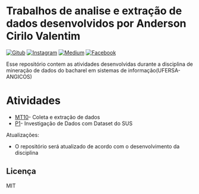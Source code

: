 # Trabalhos de analise e extração de dados desenvolvidos por Anderson Cirilo Valentim 

[![Gitub]()](https://github.com/Vectro26/DataMining)
[![Instagram]()](https://www.instagram.com/andersec_valentim/)
[![Medium]()](https://medium.com/@andersonvalentim)
[![Facebook]()](https://www.facebook.com/anderson.valentim26)



Esse repositório contem as atividades desenvolvidas durante a disciplina de mineração de dados do bacharel em sistemas de informação(UFERSA-ANGICOS)



# Atividades 

  * [MT10]- Coleta e extração de dados 
  * [P1]- Investigação de Dados com Dataset do SUS 


Atualizações:
  - O repositório será atualizado de acordo com o desenvolvimento da disciplina
 

Licença
----

MIT



   [MT10]: <https://github.com/Vectro26/DataMining/tree/master/2018.2/Anderson/MT10>
   [P1]: <https://github.com/Vectro26/DataMining/tree/master/2018.2/Anderson/P1/Investiga%C3%A7%C3%A3o%20de%20Dad>
